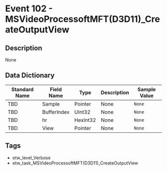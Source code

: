 # Event 102 - MSVideoProcessoftMFT(D3D11)_CreateOutputView

## Description
None

## Data Dictionary
|Standard Name|Field Name|Type|Description|Sample Value|
|---|---|---|---|---|
|TBD|Sample|Pointer|None|`None`|
|TBD|BufferIndex|UInt32|None|`None`|
|TBD|hr|HexInt32|None|`None`|
|TBD|View|Pointer|None|`None`|

## Tags
* etw_level_Verbose
* etw_task_MSVideoProcessoftMFT(D3D11)_CreateOutputView